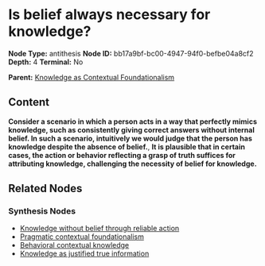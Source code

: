 # Is belief always necessary for knowledge?

**Node Type:** antithesis
**Node ID:** bb17a9bf-bc00-4947-94f0-befbe04a8cf2
**Depth:** 4
**Terminal:** No

**Parent:** [Knowledge as Contextual Foundationalism](knowledge-as-contextual-foundationalism-synthesis-5028d272-b1d7-4a0f-8990-e29c517840eb.md)

## Content

**Consider a scenario in which a person acts in a way that perfectly mimics knowledge, such as consistently giving correct answers without internal belief. In such a scenario, intuitively we would judge that the person has knowledge despite the absence of belief.**, **It is plausible that in certain cases, the action or behavior reflecting a grasp of truth suffices for attributing knowledge, challenging the necessity of belief for knowledge.**

## Related Nodes

### Synthesis Nodes

- [Knowledge without belief through reliable action](knowledge-without-belief-through-reliable-action-synthesis-20a31926-cef7-4297-a14d-8fbae40e5f62.md)
- [Pragmatic contextual foundationalism](pragmatic-contextual-foundationalism-synthesis-0ebffb1e-13c4-4b90-9d14-013fc628715d.md)
- [Behavioral contextual knowledge](behavioral-contextual-knowledge-synthesis-19358f44-d997-420f-92a9-cafa17e98d18.md)
- [Knowledge as justified true information](knowledge-as-justified-true-information-synthesis-9e69249c-06db-4922-abf6-7cdd4cd09dd1.md)
